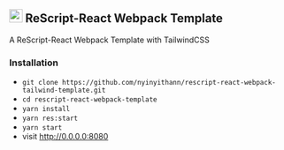 ## <img src="public/brand/favicon.ico" width="24" height="24" alt="rescript logo"> ReScript-React Webpack Template

A ReScript-React Webpack Template with TailwindCSS

### Installation

- `git clone https://github.com/nyinyithann/rescript-react-webpack-tailwind-template.git`
- `cd rescript-react-webpack-template`
- `yarn install`
- `yarn res:start`
- `yarn start`
- visit http://0.0.0.0:8080


